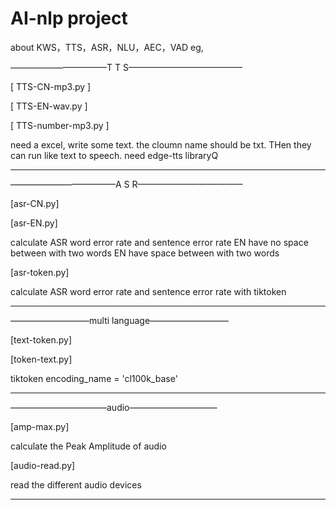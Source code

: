 # AI-nlp project
about KWS，TTS，ASR，NLU，AEC，VAD eg,

———————————T T S—————————————

[ TTS-CN-mp3.py ] 

[ TTS-EN-wav.py ]

[ TTS-number-mp3.py ]

need a excel, write some text. the cloumn name should be txt. THen they can run like text to speech.
need edge-tts libraryQ

------------------------------

————————————A S R————————————

[asr-CN.py]

[asr-EN.py]

calculate ASR word error rate and sentence error rate 
EN have no space between with two words
EN have space between with two words

[asr-token.py]

calculate ASR word error rate and sentence error rate  with tiktoken

--------------------------------

—————————multi language—————————

[text-token.py]

[token-text.py]

tiktoken  encoding_name = 'cl100k_base'  

--------------------------------

———————————audio——————————

[amp-max.py]

calculate the Peak Amplitude of audio 

[audio-read.py]

read the different audio devices

------------------------------



